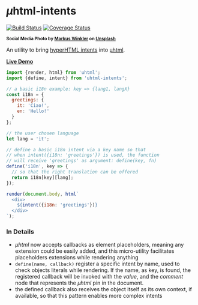 # <em>µ</em>html-intents

[![Build Status](https://travis-ci.com/WebReflection/uhtml-intents.svg?branch=main)](https://travis-ci.com/WebReflection/uhtml-intents) [![Coverage Status](https://coveralls.io/repos/github/WebReflection/uhtml-intents/badge.svg?branch=main)](https://coveralls.io/github/WebReflection/uhtml-intents?branch=main)

<sup>**Social Media Photo by [Markus Winkler](https://unsplash.com/@markuswinkler) on [Unsplash](https://unsplash.com/)**</sup>

An utility to bring [hyperHTML intents](https://github.com/WebReflection/hyperHTML#readme) into [µhtml](https://github.com/WebReflection/uhtml#readme).

**[Live Demo](https://codepen.io/WebReflection/pen/OJbgpMx?editors=0010)**

```js
import {render, html} from 'uhtml';
import {define, intent} from 'uhtml-intents';

// a basic i18n example: key => {lang1, langX}
const i18n = {
  greetings: {
    it: 'Ciao!',
    en: 'Hello!'
  }
};

// the user chosen language
let lang = 'it';

// define a basic i18n intent via a key name so that
// when intent({i18n: 'greetings'}) is used, the function
// will receive 'greetings' as argument: define(key, fn)
define('i18n', key => {
  // so that the right translation can be offered
  return i18n[key][lang];
});

render(document.body, html`
  <div>
    ${intent({i18n: 'greetings'})}
  </div>
`);
```

### In Details

  * *µhtml* now accepts callbacks as element placeholders, meaning any extension could be easily added, and this micro-utility facilitates placeholders extensions while rendering anything
  * `define(name, callback)` register a specific intent by name, used to check objects literals while rendering. If the name, as key, is found, the registered callback will be invoked with the *value*, and the *comment* node that represents the *µhtml* pin in the document.
  * the defined callback also receives the object itself as its own context, if available, so that this pattern enables more complex intents
